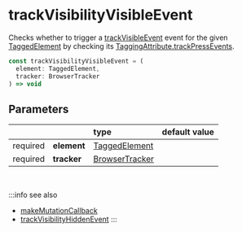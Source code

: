 # trackVisibilityVisibleEvent

Checks whether to trigger a [trackVisibleEvent](/tracking/api-reference/eventTrackers/trackVisibleEvent.md) event for the given [TaggedElement](/tracking/api-reference/definitions/TaggedElement.md) by checking its [TaggingAttribute.trackPressEvents](/tracking/api-reference/definitions/TaggingAttribute.md#taggingattributetrackvisibility).

```typescript
const trackVisibilityVisibleEvent = (
  element: TaggedElement, 
  tracker: BrowserTracker
) => void
```

## Parameters
|          |             | type                                                                  | default value
| :-:      | :--         | :--                                                                   | :--           
| required | **element** | [TaggedElement](/tracking/api-reference/definitions/TaggedElement.md) |
| required | **tracker** | [BrowserTracker](/tracking/api-reference/general/BrowserTracker.md)   |

<br />

:::info see also
- [makeMutationCallback](/tracking/api-reference/mutationObserver/makeMutationCallback.md)
- [trackVisibilityHiddenEvent](/tracking/api-reference/mutationObserver/trackVisibilityHiddenEvent.md)
:::
